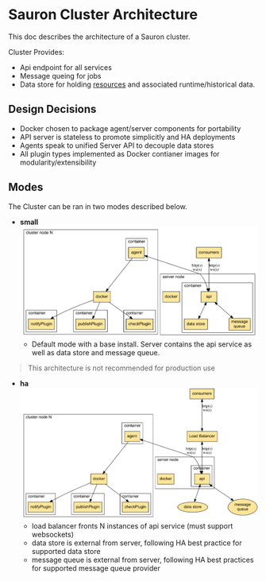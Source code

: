 # Sauron Cluster Architecture

This doc describes the architecture of a Sauron cluster.

Cluster Provides:
* Api endpoint for all services
* Message queing for jobs
* Data store for holding [resources](./resources.md) and associated runtime/historical
data.

Design Decisions
----------------

* Docker chosen to package agent/server components for portability
* API server is stateless to promote simplicitly and HA deployments
* Agents speak to unified Server API to decouple data stores
* All plugin types implemented as Docker contianer images for modularity/extensibility

Modes
-----

The Cluster can be ran in two modes described below.

* **small**
![sauron-architecture](architecture_cluster_small.png)
  * Default mode with a base install. Server contains the api service as well as data store and message queue.
> This architecture is not recommended for production use
* **ha**
![sauron-architecture](architecture_cluster_prod.png)
  * load balancer fronts N instances of api service (must support websockets)
  * data store is external from server, following HA best practice for supported data store
  * message queue is external from server, following HA best practices for supported message queue provider

